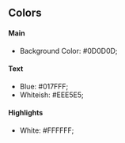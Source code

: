 
## Colors 

#### Main
- Background Color: #0D0D0D;


#### Text
- Blue: #017FFF;
- Whiteish: #EEE5E5;

#### Highlights
- White: #FFFFFF;